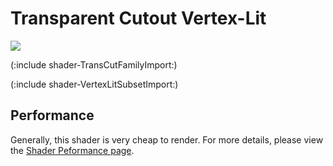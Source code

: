 Transparent Cutout Vertex-Lit
=============================



![](http://docwiki.hq.unity3d.com/uploads/Main/Shaders./Shader-TransCutoutVertex.png)  

(:include shader-TransCutFamilyImport:)

(:include shader-VertexLitSubsetImport:)

Performance
-----------

Generally, this shader is very cheap to render.  For more details, please view the [Shader Peformance page](shader-Performance.md).
